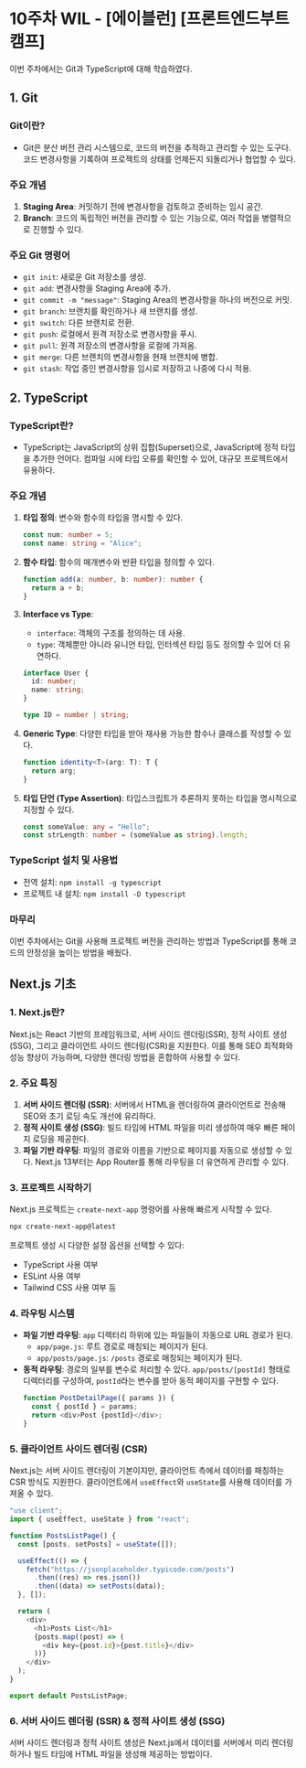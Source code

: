 # 10주차 WIL - [에이블런] [프론트엔드부트캠프]

이번 주차에서는 Git과 TypeScript에 대해 학습하였다.

## 1. Git

### Git이란?

- Git은 분산 버전 관리 시스템으로, 코드의 버전을 추적하고 관리할 수 있는 도구다. 코드 변경사항을 기록하여 프로젝트의 상태를 언제든지 되돌리거나 협업할 수 있다.

### 주요 개념

1. **Staging Area**: 커밋하기 전에 변경사항을 검토하고 준비하는 임시 공간.
2. **Branch**: 코드의 독립적인 버전을 관리할 수 있는 기능으로, 여러 작업을 병렬적으로 진행할 수 있다.

### 주요 Git 명령어

- `git init`: 새로운 Git 저장소를 생성.
- `git add`: 변경사항을 Staging Area에 추가.
- `git commit -m "message"`: Staging Area의 변경사항을 하나의 버전으로 커밋.
- `git branch`: 브랜치를 확인하거나 새 브랜치를 생성.
- `git switch`: 다른 브랜치로 전환.
- `git push`: 로컬에서 원격 저장소로 변경사항을 푸시.
- `git pull`: 원격 저장소의 변경사항을 로컬에 가져옴.
- `git merge`: 다른 브랜치의 변경사항을 현재 브랜치에 병합.
- `git stash`: 작업 중인 변경사항을 임시로 저장하고 나중에 다시 적용.

## 2. TypeScript

### TypeScript란?

- TypeScript는 JavaScript의 상위 집합(Superset)으로, JavaScript에 정적 타입을 추가한 언어다. 컴파일 시에 타입 오류를 확인할 수 있어, 대규모 프로젝트에서 유용하다.

### 주요 개념

1. **타입 정의**: 변수와 함수의 타입을 명시할 수 있다.

   ```typescript
   const num: number = 5;
   const name: string = "Alice";
   ```

2. **함수 타입**: 함수의 매개변수와 반환 타입을 정의할 수 있다.

   ```typescript
   function add(a: number, b: number): number {
     return a + b;
   }
   ```

3. **Interface vs Type**:

   - `interface`: 객체의 구조를 정의하는 데 사용.
   - `type`: 객체뿐만 아니라 유니언 타입, 인터섹션 타입 등도 정의할 수 있어 더 유연하다.

   ```typescript
   interface User {
     id: number;
     name: string;
   }

   type ID = number | string;
   ```

4. **Generic Type**: 다양한 타입을 받아 재사용 가능한 함수나 클래스를 작성할 수 있다.

   ```typescript
   function identity<T>(arg: T): T {
     return arg;
   }
   ```

5. **타입 단언 (Type Assertion)**: 타입스크립트가 추론하지 못하는 타입을 명시적으로 지정할 수 있다.
   ```typescript
   const someValue: any = "Hello";
   const strLength: number = (someValue as string).length;
   ```

### TypeScript 설치 및 사용법

- 전역 설치: `npm install -g typescript`
- 프로젝트 내 설치: `npm install -D typescript`

### 마무리

이번 주차에서는 Git을 사용해 프로젝트 버전을 관리하는 방법과 TypeScript를 통해 코드의 안정성을 높이는 방법을 배웠다.

## Next.js 기초

### 1. Next.js란?

Next.js는 React 기반의 프레임워크로, 서버 사이드 렌더링(SSR), 정적 사이트 생성(SSG), 그리고 클라이언트 사이드 렌더링(CSR)을 지원한다. 이를 통해 SEO 최적화와 성능 향상이 가능하며, 다양한 렌더링 방법을 혼합하여 사용할 수 있다.

### 2. 주요 특징

1. **서버 사이드 렌더링 (SSR)**: 서버에서 HTML을 렌더링하여 클라이언트로 전송해 SEO와 초기 로딩 속도 개선에 유리하다.
2. **정적 사이트 생성 (SSG)**: 빌드 타임에 HTML 파일을 미리 생성하여 매우 빠른 페이지 로딩을 제공한다.
3. **파일 기반 라우팅**: 파일의 경로와 이름을 기반으로 페이지를 자동으로 생성할 수 있다. Next.js 13부터는 App Router를 통해 라우팅을 더 유연하게 관리할 수 있다.

### 3. 프로젝트 시작하기

Next.js 프로젝트는 `create-next-app` 명령어를 사용해 빠르게 시작할 수 있다.

```bash
npx create-next-app@latest
```

프로젝트 생성 시 다양한 설정 옵션을 선택할 수 있다:

- TypeScript 사용 여부
- ESLint 사용 여부
- Tailwind CSS 사용 여부 등

### 4. 라우팅 시스템

- **파일 기반 라우팅**: `app` 디렉터리 하위에 있는 파일들이 자동으로 URL 경로가 된다.
  - `app/page.js`: 루트 경로로 매칭되는 페이지가 된다.
  - `app/posts/page.js`: `/posts` 경로로 매칭되는 페이지가 된다.
- **동적 라우팅**: 경로의 일부를 변수로 처리할 수 있다. `app/posts/[postId]` 형태로 디렉터리를 구성하여, `postId`라는 변수를 받아 동적 페이지를 구현할 수 있다.
  ```javascript
  function PostDetailPage({ params }) {
    const { postId } = params;
    return <div>Post {postId}</div>;
  }
  ```

### 5. 클라이언트 사이드 렌더링 (CSR)

Next.js는 서버 사이드 렌더링이 기본이지만, 클라이언트 측에서 데이터를 패칭하는 CSR 방식도 지원한다. 클라이언트에서 `useEffect`와 `useState`를 사용해 데이터를 가져올 수 있다.

```javascript
"use client";
import { useEffect, useState } from "react";

function PostsListPage() {
  const [posts, setPosts] = useState([]);

  useEffect(() => {
    fetch("https://jsonplaceholder.typicode.com/posts")
      .then((res) => res.json())
      .then((data) => setPosts(data));
  }, []);

  return (
    <div>
      <h1>Posts List</h1>
      {posts.map((post) => (
        <div key={post.id}>{post.title}</div>
      ))}
    </div>
  );
}

export default PostsListPage;
```

### 6. 서버 사이드 렌더링 (SSR) & 정적 사이트 생성 (SSG)

서버 사이드 렌더링과 정적 사이트 생성은 Next.js에서 데이터를 서버에서 미리 렌더링하거나 빌드 타임에 HTML 파일을 생성해 제공하는 방법이다.
